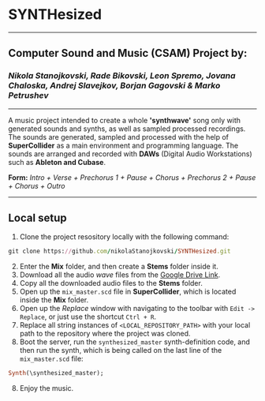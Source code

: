 # SYNTHesized

<hr />

## Computer Sound and Music (CSAM) Project by:
### <i>Nikola Stanojkovski, Rade Bikovski, Leon Spremo, Jovana Chaloska, Andrej Slavejkov, Borjan Gagovski & Marko Petrushev</i>

<hr />

A music project intended to create a whole <b>'synthwave'</b> song only with generated sounds and synths, as well as sampled processed recordings. The sounds are generated, sampled and processed with the help of <b>SuperCollider</b> as a main environment and programming language. The sounds are arranged and recorded with <b>DAWs</b> (Digital Audio Workstations) such as <b>Ableton and Cubase</b>. 

<b>Form:</b>
<i> Intro + Verse + Prechorus 1 + Pause + Chorus + Prechorus 2 + Pause + Chorus + Outro </i>

<hr />

## Local setup

1. Clone the project resository locally with the following command: 
```ruby
git clone https://github.com/nikolaStanojkovski/SYNTHesized.git
```
2. Enter the <b>Mix</b> folder, and then create a <b>Stems</b> folder inside it.
3. Download all the audio <i>wave</i> files from the <a href="https://drive.google.com/drive/folders/1QoowgxKT6yO1_UKBS_Y0a0VO95JdAb_w?usp=sharing">Google Drive Link</a>.
3. Copy all the downloaded audio files to the <b>Stems</b> folder.
4. Open up the ``` mix_master.scd ``` file in <b>SuperCollider</b>, which is located inside the <b>Mix</b> folder.
5. Open up the <i>Replace</i> window with navigating to the toolbar with ``` Edit -> Replace ```, or just use the shortcut ``` Ctrl + R ```.
6. Replace all string instances of ``` <LOCAL_REPOSITORY_PATH> ``` with your local path to the repository where the project was cloned.
7. Boot the server, run the ``` synthesized_master ``` synth-definition code, and then run the synth, which is being called on the last line of the ``` mix_master.scd ``` file:
```ruby
Synth(\synthesized_master);
```
8. Enjoy the music.
